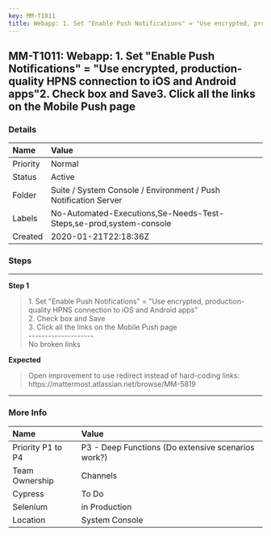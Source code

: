 ```yaml
---
key: MM-T1011
title: Webapp: 1. Set "Enable Push Notifications" = "Use encrypted, production-quality HPNS connection to iOS and Android apps"2. Check box and Save3. Click all the links on the Mobile Push page
---
```


## MM-T1011: Webapp: 1. Set "Enable Push Notifications" = "Use encrypted, production-quality HPNS connection to iOS and Android apps"2. Check box and Save3. Click all the links on the Mobile Push page

### Details

| Name     | Value                                                              |
| :------- | :----------------------------------------------------------------- |
| Priority | Normal                                                             |
| Status   | Active                                                             |
| Folder   | Suite / System Console / Environment / Push Notification Server    |
| Labels   | No-Automated-Executions,Se-Needs-Test-Steps,se-prod,system-console |
| Created  | 2020-01-21T22:18:36Z                                               |

### Steps

<hr/>

**Step 1**

> <article>1. Set &quot;Enable Push Notifications&quot; = &quot;Use encrypted, production-quality HPNS connection to iOS and Android apps&quot;<br />2. Check box and Save<br />3. Click all the links on the Mobile Push page<br />--------------------<br />No broken links</article>

**Expected**

> <article>Open improvement to use redirect instead of hard-coding links: <br />https://mattermost.atlassian.net/browse/MM-5819</article>

<hr/>

### More Info

| Name              | Value                                              |
| :---------------- | :------------------------------------------------- |
| Priority P1 to P4 | P3 - Deep Functions (Do extensive scenarios work?) |
| Team Ownership    | Channels                                           |
| Cypress           | To Do                                              |
| Selenium          | in Production                                      |
| Location          | System Console                                     |
